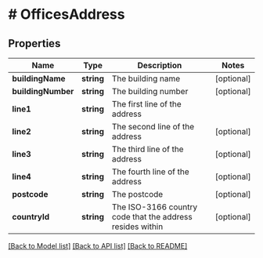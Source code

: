 # # OfficesAddress

## Properties

Name | Type | Description | Notes
------------ | ------------- | ------------- | -------------
**buildingName** | **string** | The building name | [optional]
**buildingNumber** | **string** | The building number | [optional]
**line1** | **string** | The first line of the address |
**line2** | **string** | The second line of the address | [optional]
**line3** | **string** | The third line of the address | [optional]
**line4** | **string** | The fourth line of the address | [optional]
**postcode** | **string** | The postcode | [optional]
**countryId** | **string** | The ISO-3166 country code that the address resides within | [optional]

[[Back to Model list]](../../README.md#models) [[Back to API list]](../../README.md#endpoints) [[Back to README]](../../README.md)
